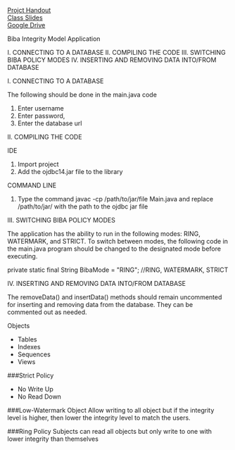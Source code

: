 [Projct Handout](https://drive.google.com/file/d/0Bx2RUcQJmFxnZjJtc3VVOGxUYU0/edit?usp=sharing)
<br />
[Class Slides](https://drive.google.com/folderview?id=0Bx2RUcQJmFxnZzdFeVZreldEN1U&usp=sharing)
<br/>
[Google Drive](https://drive.google.com/folderview?id=0Bx2RUcQJmFxnUlktQ1dRajJkdXc&usp=sharing)
<br/>


Biba Integrity Model Application

I. CONNECTING TO A DATABASE
II. COMPILING THE CODE
III. SWITCHING BIBA POLICY MODES
IV. INSERTING AND REMOVING DATA INTO/FROM DATABASE


I. CONNECTING TO A DATABASE

The following should be done in the main.java code
1. Enter username
2. Enter password,
3. Enter the database url 

II. COMPILING THE CODE

IDE

1. Import project
2. Add the ojdbc14.jar file to the library

COMMAND LINE

1. Type the command javac -cp /path/to/jar/file Main.java
and replace /path/to/jar/ with the path to the ojdbc jar file 

III. SWITCHING BIBA POLICY MODES

The application has the ability to run in the following modes: RING, WATERMARK, and STRICT. To switch between modes, the following code in the main.java program should be changed to the designated mode before executing. 

private static final String BibaMode = "RING"; //RING, WATERMARK, STRICT


IV. INSERTING AND REMOVING DATA INTO/FROM DATABASE

The removeData() and insertData() methods should remain uncommented for inserting and removing data from the database. They can be commented out as needed.


Objects
- Tables
- Indexes
- Sequences
- Views

###Strict Policy
- No Write Up
- No Read Down

###Low-Watermark Object
Allow writing to all object but if the integrity level is higher, then lower the integrity level to match the users.

###Ring Policy
Subjects can read all objects but only write to one with lower integrity than themselves
